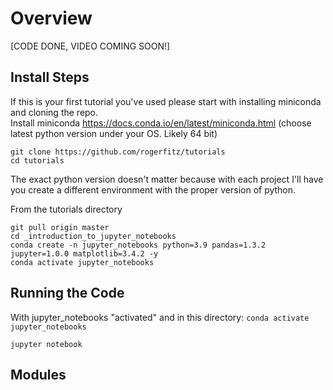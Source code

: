 # Overview
[CODE DONE, VIDEO COMING SOON!]  
## Install Steps
If this is your first tutorial you've used please start with installing miniconda and cloning the repo.  
Install miniconda https://docs.conda.io/en/latest/miniconda.html (choose latest python version under your OS. Likely 64 bit)
```
git clone https://github.com/rogerfitz/tutorials
cd tutorials
```
The exact python version doesn't matter because with each project I'll have you create a different environment with the proper version of python.

From the tutorials directory
```
git pull origin master
cd _introduction_to_jupyter_notebooks
conda create -n jupyter_notebooks python=3.9 pandas=1.3.2 jupyter=1.0.0 matplotlib=3.4.2 -y
conda activate jupyter_notebooks
```

## Running the Code
With jupyter_notebooks "activated" and in this directory: `conda activate jupyter_notebooks`
```
jupyter notebook
```

## Modules

